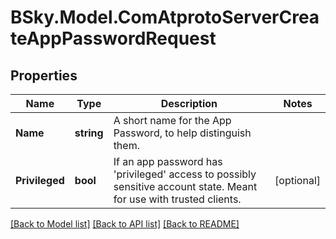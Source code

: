 # BSky.Model.ComAtprotoServerCreateAppPasswordRequest

## Properties

Name | Type | Description | Notes
------------ | ------------- | ------------- | -------------
**Name** | **string** | A short name for the App Password, to help distinguish them. | 
**Privileged** | **bool** | If an app password has &#39;privileged&#39; access to possibly sensitive account state. Meant for use with trusted clients. | [optional] 

[[Back to Model list]](../README.md#documentation-for-models) [[Back to API list]](../README.md#documentation-for-api-endpoints) [[Back to README]](../README.md)

